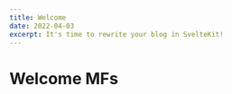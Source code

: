 ```yaml
---
title: Welcome
date: 2022-04-03
excerpt: It's time to rewrite your blog in SvelteKit!
---
```

# Welcome MFs
